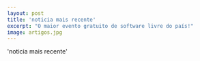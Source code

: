 ```yaml
---
layout: post
title: 'noticia mais recente'
excerpt: "O maior evento gratuito de software livre do país!"
image: artigos.jpg
---
```


'noticia mais recente'
